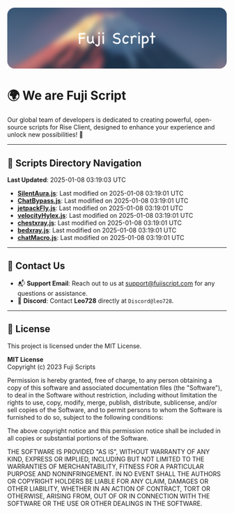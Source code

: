 ![Banner](.github/b.webp)

# 🌍 **We are Fuji Script**

Our global team of developers is dedicated to creating powerful, open-source scripts for Rise Client, designed to enhance your experience and unlock new possibilities! 🌟

---
<!-- SCRIPTS_NAVIGATION_START -->
## 📂 **Scripts Directory Navigation**

**Last Updated**: 2025-01-08 03:19:03 UTC

- **[SilentAura.js](scripts/SilentAura.js)**: Last modified on 2025-01-08 03:19:01 UTC
- **[ChatBypass.js](scripts/ChatBypass.js)**: Last modified on 2025-01-08 03:19:01 UTC
- **[jetpackFly.js](scripts/jetpackFly.js)**: Last modified on 2025-01-08 03:19:01 UTC
- **[velocityHylex.js](scripts/velocityHylex.js)**: Last modified on 2025-01-08 03:19:01 UTC
- **[chestxray.js](scripts/chestxray.js)**: Last modified on 2025-01-08 03:19:01 UTC
- **[bedxray.js](scripts/bedxray.js)**: Last modified on 2025-01-08 03:19:01 UTC
- **[chatMacro.js](scripts/chatMacro.js)**: Last modified on 2025-01-08 03:19:01 UTC

<!-- SCRIPTS_NAVIGATION_END -->

---

## 💬 **Contact Us**  
- 📬 **Support Email**: Reach out to us at [support@fujiscript.com](mailto:support@fujiscript.com) for any questions or assistance.  
- 💬 **Discord**: Contact **Leo728** directly at `Discord@leo728`.

---

## 📜 **License**

This project is licensed under the MIT License.  

**MIT License**  
Copyright (c) 2023 Fuji Scripts  

Permission is hereby granted, free of charge, to any person obtaining a copy of this software and associated documentation files (the "Software"), to deal in the Software without restriction, including without limitation the rights to use, copy, modify, merge, publish, distribute, sublicense, and/or sell copies of the Software, and to permit persons to whom the Software is furnished to do so, subject to the following conditions:  

The above copyright notice and this permission notice shall be included in all copies or substantial portions of the Software.  

THE SOFTWARE IS PROVIDED "AS IS", WITHOUT WARRANTY OF ANY KIND, EXPRESS OR IMPLIED, INCLUDING BUT NOT LIMITED TO THE WARRANTIES OF MERCHANTABILITY, FITNESS FOR A PARTICULAR PURPOSE AND NONINFRINGEMENT. IN NO EVENT SHALL THE AUTHORS OR COPYRIGHT HOLDERS BE LIABLE FOR ANY CLAIM, DAMAGES OR OTHER LIABILITY, WHETHER IN AN ACTION OF CONTRACT, TORT OR OTHERWISE, ARISING FROM, OUT OF OR IN CONNECTION WITH THE SOFTWARE OR THE USE OR OTHER DEALINGS IN THE SOFTWARE.  
